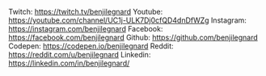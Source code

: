 Twitch: https://twitch.tv/benjilegnard
Youtube: https://youtube.com/channel/UC1j-ULK7Dj0cfQD4dnDfWZg
Instagram: https://instagram.com/benjilegnard
Facebook: https://facebook.com/benjilegnard
Github: https://github.com/benjilegnard
Codepen: https://codepen.io/benjilegnard
Reddit: https://reddit.com/u/benjilegnard
Linkedin: https://linkedin.com/in/benjilegnard/
